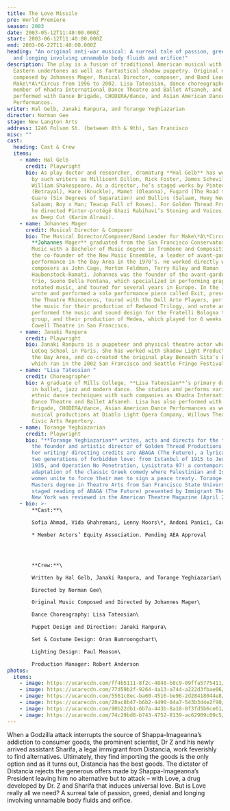 ```yaml
---
title: The Love Missile
pre: World Premiere
season: 2003
date: 2003-05-12T11:40:00.000Z
start: 2003-06-12T11:40:00.000Z
end: 2003-06-22T11:40:00.000Z
heading: "An original anti-war musical: A surreal tale of passion, greed, denial
  and longing involving unnamable body fluids and orifice!"
description: The play is a fusion of traditional American musical with Middle
  Eastern undertones as well as fantastical shadow puppetry. Original music is
  composed by Johaness Mager, Musical Director, composer, and Band Leader for
  Make\*A\*Circus from 1996 to 2002. Lisa Tateosian, dance choreographer, is a
  member of Khadra International Dance Theatre and Ballet Afsaneh, and has
  performed with Dance Brigade, CHODERA/dance, and Asian American Dance
  Performances.
writer: Hal Gelb, Janaki Ranpura, and Torange Yeghiazarian
director: Norman Gee
stage: New Langton Arts
address: 1246 Folsom St. (between 8th & 9th), San Francisco
misc: ""
cast:
  heading: Cast & Crew
  items:
    - name: Hal Gelb
      credit: Playwright
      bio: As play doctor and researcher, dramaturg **Hal Gelb** has worked on plays
        by such writers as Millicent Dillon, Rick Foster, James Schevill and
        William Shakespeare. As a director, he’s staged works by Pinter
        (Betrayal), Hare (Knuckle), Mamet (Oleanna), Fugard (The Road to Mecca),
        Guare (Six Degrees of Separation) and Bullins (Salaam, Huey Newton,
        Salaam; Boy x Man; Teacup Full of Roses). For Golden Thread Productions,
        he directed Pinter-protégé Ghazi Rabihavi’s Stoning and Voices as well
        as Deep Cut (Karim Alrawi).
    - name: Johannes Mager
      credit: Musical Director & Composer
      bio: The Musical Director/Composer/Band Leader for Make\*A\*Circus in 1996-2002,
        **Johannes Mager** graduated from the San Francisco Conservatory of
        Music with a Bachelor of Music degree in Trombone and Composition. He is
        the co-founder of the New Music Ensemble, a leader of avant-garde music
        performance in the Bay Area in the 1970’s. He worked directly with such
        composers as John Cage, Morton Feldman, Terry Riley and Roman
        Haubenstock-Ramati. Johannes was the founder of the avant-garde music
        trio, Suono Della Fontana, which specialized in performing graphically
        notated music, and toured for several years in Europe. In the 1990’s, he
        wrote and performed a solo performance piece called Exit, presented at
        the Theatre Rhinoceros, toured with the Dell Arte Players, performing
        the music for their production of Redwood Trilogy, and wrote and
        performed the music and sound design for the Fratelli Bologna theatre
        group, and their production of Medea, which played for 6 weeks at the
        Cowell Theatre in San Francisco.
    - name: Janaki Ranpura
      credit: Playwright
      bio: Janaki Ranpura is a puppeteer and physical theatre actor who studied at the
        LeCoq School in Paris. She has worked with Shadow Light Productions in
        the Bay Area, and co-created the original play Beneath Sita’s Belly,
        which ran in the 2002 San Francisco and Seattle Fringe Festivals.
    - name: "Lisa Tateosian "
      credit: Choreographer
      bio: A graduate of Mills College, **Lisa Tateosian**’s primary dance training is
        in ballet, jazz and modern dance. She studies and performs various
        ethnic dance techniques with such companies as Khadra International
        Dance Theatre and Ballet Afsaneh. Lisa has also performed with Dance
        Brigade, CHODERA/dance, Asian American Dance Performances as well as
        musical productions at Diablo Light Opera Company, Willows Theatre, and
        Civic Arts Repertory.
    - name: Torange Yeghiazarian
      credit: Playwright
      bio: "**Torange Yeghiazarian** writes, acts and directs for the theatre and is
        the founder and artistic director of Golden Thread Productions. Among
        her writing/ directing credits are ABAGA (The Future), a lyrical tale of
        two generations of forbidden love: from Istanbul of 1915 to Jerusalem of
        1935, and Operation No Penetration, Lysistrata 97! a contemporary
        adaptation of the classic Greek comedy where Palestinian and Israeli
        women unite to force their men to sign a peace treaty. Torange holds a
        Masters degree in Theatre Arts from San Francisco State University. A
        staged reading of ABAGA (The Future) presented by Immigrant Theatre in
        New York was reviewed in the American Theatre Magazine (April 2002)."
    - bio: >-
        **Cast:**\

        Sofia Ahmad, Vida Ghahremani, Lenny Moors\*, Andoni Panici, Carmen Elena Sosa\*, William Todd Tressler*, Kris Welch\

        * Member Actors’ Equity Association. Pending AEA Approval




        **Crew:**\

        Written by Hal Gelb, Janaki Ranpura, and Torange Yeghiazarian\

        Directed by Norman Gee\

        Original Music Composed and Directed by Johannes Mager\

        Dance Choreography: Lisa Tateosian\

        Puppet Design and Direction: Janaki Ranpura\

        Set & Costume Design: Oran Bumroongchart\

        Lighting Design: Paul Meason\

        Production Manager: Robert Anderson
photos:
  items:
    - image: https://ucarecdn.com/ff4b5111-8f2c-4848-b0c9-09ffa5775411/
    - image: https://ucarecdn.com/77d59b2f-9264-4a13-a744-a222d3fbae06/
    - image: https://ucarecdn.com/5561c8ec-ba60-4516-be96-2d28418044e8/
    - image: https://ucarecdn.com/20ac8b47-b6b2-4490-84a7-543b3d4e2f90/
    - image: https://ucarecdn.com/90b22db1-6b7a-443b-8a18-0f3fd5b6ce61/
    - image: https://ucarecdn.com/74c29bd8-b743-4752-8139-ac62909c09c5/
---
```

When a Godzilla attack interrupts the source of Shappa-Imageanna’s addiction to consumer goods, the prominent scientist, Dr Z and his newly arrived assistant Sharifa, a legal immigrant from Distancia, work feverishly to find alternatives. Ultimately, they find importing the goods is the only option and as it turns out, Distancia has the best goods. The dictator of Distancia rejects the generous offers made by Shappa-Imageanna’s President leaving him no alternative but to attack – with Love, a drug developed by Dr. Z and Sharifa that induces universal love. But is Love really all we need? A surreal tale of passion, greed, denial and longing involving unnamable body fluids and orifice.